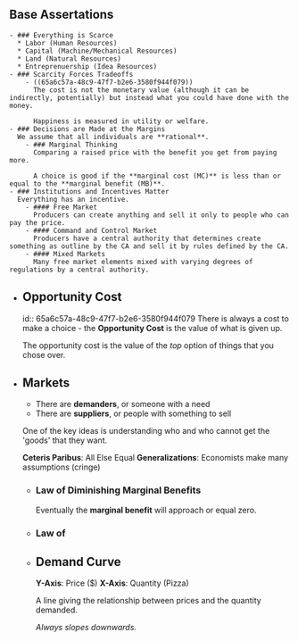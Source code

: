 ## Base Assertations
	- ### Everything is Scarce
	  * Labor (Human Resources)
	  * Capital (Machine/Mechanical Resources)
	  * Land (Natural Resources)
	  * Entreprenuership (Idea Resources)
	- ### Scarcity Forces Tradeoffs
		- ((65a6c57a-48c9-47f7-b2e6-3580f944f079))
		  The cost is not the monetary value (although it can be indirectly, potentially) but instead what you could have done with the money.
		  
		  Happiness is measured in utility or welfare.
	- ### Decisions are Made at the Margins
	  We assume that all individuals are **rational**.
		- ### Marginal Thinking
		  Comparing a raised price with the benefit you get from paying more.
		  
		  A choice is good if the **marginal cost (MC)** is less than or equal to the **marginal benefit (MB)**.
	- ### Institutions and Incentives Matter
	  Everything has an incentive.
		- #### Free Market
		  Producers can create anything and sell it only to people who can pay the price.
		- #### Command and Control Market
		  Producers have a central authority that determines create something as outline by the CA and sell it by rules defined by the CA.
		- #### Mixed Markets
		  Many free market elements mixed with varying degrees of regulations by a central authority.
- ## Opportunity Cost
  id:: 65a6c57a-48c9-47f7-b2e6-3580f944f079
  There is always a cost to make a choice - the **Opportunity Cost** is the value of what is given up.
  
  The opportunity cost is the value of the *top* option of things that you chose over.
- ## Markets
  * There are **demanders**, or someone with a need
  * There are **suppliers**, or people with something to sell
  
  One of the key ideas is understanding who and who cannot get the 'goods' that they want.
  
  **Ceteris Paribus**: All Else Equal
  **Generalizations**: Economists make many assumptions (cringe)
	- ### Law of Diminishing Marginal Benefits
	  Eventually the **marginal benefit** will approach or equal zero.
	- ### Law of
	- ## Demand Curve
	  **Y-Axis**: Price ($)
	  **X-Axis**: Quantity (Pizza)
	  
	  A line giving the relationship between prices and the quantity demanded.
	  
	  *Always slopes downwards.*